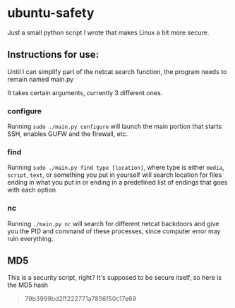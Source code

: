 ubuntu-safety
==============

Just a small python script I wrote that makes Linux a bit more secure.

Instructions for use:
---------------------

Until I can simplify part of the netcat search function, the program needs to remain named main.py

It takes certain arguments, currently 3 different ones.

### configure

Running `sudo ./main.py configure` will launch the main portion that starts SSH, enables GUFW and the firewall, etc.

### find

Running `sudo ./main.py find type [location]`, where type is either `media`, `script`, `text`, or something you put in yourself will search location for files ending in what you put in or ending in a predefined list of endings that goes with each option

### nc

Running `./main.py nc` will search for different netcat backdoors and give you the PID and command of these processes, since computer error may ruin everything.

MD5
---

This is a security script, right? It's supposed to be secure itself, so here is the MD5 hash

 > 79b3999bd2ff222771a7856f50c17e69
